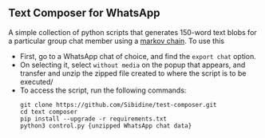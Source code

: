 ## Text Composer for WhatsApp

A simple collection of python scripts that generates 150-word text blobs for a particular group chat member using a [markov chain](https://en.wikipedia.org/wiki/Markov_chain). To use this

- First, go to a WhatsApp chat of choice, and find the `export chat` option.
- On selecting it, select `without media` on the popup that appears, and transfer and unzip the zipped file created to where the script is to be executed/
- To access the script, run the following commands:
  ```
  git clone https://github.com/Sibidine/test-composer.git
  cd text composer
  pip install --upgrade -r requirements.txt
  python3 control.py {unzipped WhatsApp chat data}
  ```
  

